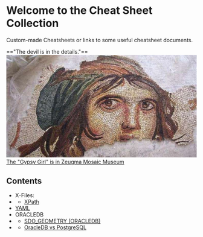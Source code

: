 # Welcome to the Cheat Sheet Collection

Custom-made Cheatsheets or links to some useful cheatsheet documents.

=="The devil is in the details."==
![Gypsy Girl Mozaique](images/cingene_kizi.jpg)
<br>
[The "Gypsy Girl" is in Zeugma Mosaic Museum](https://en.wikipedia.org/wiki/Zeugma_Mosaic_Museum)
<br>
## Contents
- X-Files:
- - [XPath](x-files/xpath.md)
- [YAML](yaml/yaml-main.md)
- ORACLEDB
- - [SDO_GEOMETRY (ORACLEDB)](oracledb/sdo_geometry.md)
- - [OracleDB vs PostgreSQL](oracledb/oracledb-vs-postgresql-tricks.md)
